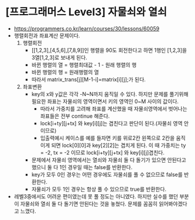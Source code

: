 # [프로그래머스 Level3] 자물쇠와 열쇠
- https://programmers.co.kr/learn/courses/30/lessons/60059
- 행렬회전과 좌표계산 문제이다.
  1. 행렬회전
      - [[1,2,3],[4,5,6],[7,8,9]]인 행렬을 90도 회전한다고 하면 1행인 [1,2,3]을 3열[1,2,3]로 보내게 된다.
      - 바뀐 행렬의 열 = 행렬최대값 - 1 - 원래 행렬의 행
      - 바뀐 행렬의 행 = 원래행렬의 열
      - 따라서 matrix_trans[j][M-1-i]=matrix[i][j];가 된다.
  2. 좌표변환
      - key의 x와 y값은 각각 -N~N까지 움직일 수 있다. 하지만 문제를 풀기위해 필요한 좌표는 자물쇠의 영역이면서 키의 영역인 0~M 사이의 값이다.
        - 따라서 가중치를 고려해 좌표를 계산했을 때 자물쇠영역에서 벗어나는 좌표들은 전부 continue 해준다.
        - lock[i+ty][j+tx] 와 key[i][j]는 겹친다고 판단이 된다.(자물쇠 영역 안 이므로)
        - 입출력예시 케이스를 예를 들자면 키를 위로2칸 왼쪽으로 2칸을 움직이게 되면 lock[0][0]과 key[2][2]는 겹치게 된다. 이 때 가중치는 ty = -2, tx = -2 이므로 lock[i+ty][j+tx] 와 key[i][j]겹친다.
      - 문제에서 자물쇠 영역에서는 열쇠와 자물쇠 둘 다 돌기가 있으면 안된다고 했으니 둘 다 1인 경우일 때는 false를 반환한다.
      - key가 모두 0인 경우는 어떤 경우에도 자물쇠를 풀 수 없으므로 false를 반환한다.
      - 자물쇠가 모두 1인 경우는 항상 풀 수 있으므로 true를 반환한다.
- 레벨3중에서도 어려운 편이였는데 못 풀 정도는 아니였다. 하지만 실수를 했던 부분이 자물쇠와 열쇠 둘 다 돌기면 안된다는 것을 놓쳤다. 문제를 꼼꼼히 읽어봐야겠다고 느꼈다.